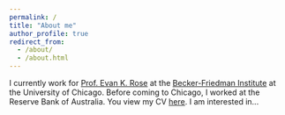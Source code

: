```yaml
---
permalink: /
title: "About me"
author_profile: true
redirect_from: 
  - /about/
  - /about.html
---
```


I currently work for [Prof. Evan K. Rose](https://ekrose.github.io/) at the [Becker-Friedman Institute](https://bfi.uchicago.edu/) at the University of Chicago. Before coming to Chicago, I worked at the Reserve Bank of Australia. You view my CV [here](https://jkmulq.github.io/files/CV.pdf). I am interested in... 